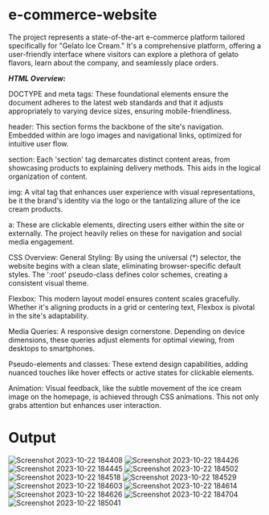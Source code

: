 # e-commerce-website
The project represents a state-of-the-art e-commerce platform tailored specifically for "Gelato Ice Cream." It's a comprehensive platform, offering a user-friendly interface where visitors can explore a plethora of gelato flavors, learn about the company, and seamlessly place orders.

<em><b>HTML Overview:</b></em></u>

DOCTYPE and meta tags: These foundational elements ensure the document adheres to the latest web standards and that it adjusts appropriately to varying device sizes, ensuring mobile-friendliness.

header: This section forms the backbone of the site's navigation. Embedded within are logo images and navigational links, optimized for intuitive user flow.

section: Each 'section' tag demarcates distinct content areas, from showcasing products to explaining delivery methods. This aids in the logical organization of content.

img: A vital tag that enhances user experience with visual representations, be it the brand's identity via the logo or the tantalizing allure of the ice cream products.

a: These are clickable elements, directing users either within the site or externally. The project heavily relies on these for navigation and social media engagement.

CSS Overview:
General Styling: By using the universal (*) selector, the website begins with a clean slate, eliminating browser-specific default styles. The ':root' pseudo-class defines color schemes, creating a consistent visual theme.

Flexbox: This modern layout model ensures content scales gracefully. Whether it's aligning products in a grid or centering text, Flexbox is pivotal in the site's adaptability.

Media Queries: A responsive design cornerstone. Depending on device dimensions, these queries adjust elements for optimal viewing, from desktops to smartphones.

Pseudo-elements and classes: These extend design capabilities, adding nuanced touches like hover effects or active states for clickable elements.

Animation: Visual feedback, like the subtle movement of the ice cream image on the homepage, is achieved through CSS animations. This not only grabs attention but enhances user interaction.


# Output
![Screenshot 2023-10-22 184408](https://github.com/varunteja-18/e-commerce-website/assets/109790641/4ac31093-abc1-46b4-b0e7-f488713a22f0)
![Screenshot 2023-10-22 184426](https://github.com/varunteja-18/e-commerce-website/assets/109790641/c5717787-0df4-4d81-82d2-f37f4f21f839)
![Screenshot 2023-10-22 184445](https://github.com/varunteja-18/e-commerce-website/assets/109790641/dec44c01-870a-42a4-a142-9d103c94b49d)
![Screenshot 2023-10-22 184502](https://github.com/varunteja-18/e-commerce-website/assets/109790641/9a13baa5-dcba-4d7e-bff9-5192fa2b2ec9)
![Screenshot 2023-10-22 184518](https://github.com/varunteja-18/e-commerce-website/assets/109790641/6278ecde-5445-4606-8789-e819609fff6c)
![Screenshot 2023-10-22 184529](https://github.com/varunteja-18/e-commerce-website/assets/109790641/b24ed552-a224-42aa-bf05-cb38e455255c)
![Screenshot 2023-10-22 184603](https://github.com/varunteja-18/e-commerce-website/assets/109790641/072fdb43-cf40-44fc-b8da-32147443dbee)
![Screenshot 2023-10-22 184614](https://github.com/varunteja-18/e-commerce-website/assets/109790641/e5b2a6c4-681a-45db-814a-6ee42faaaf38)
![Screenshot 2023-10-22 184626](https://github.com/varunteja-18/e-commerce-website/assets/109790641/49b2e97f-c9dd-4549-a247-bd84178144f3)
![Screenshot 2023-10-22 184704](https://github.com/varunteja-18/e-commerce-website/assets/109790641/8f539369-97a3-4051-91aa-2a85988083c5)
![Screenshot 2023-10-22 185041](https://github.com/varunteja-18/e-commerce-website/assets/109790641/4078f273-8943-406d-a709-efceedbf314f)
